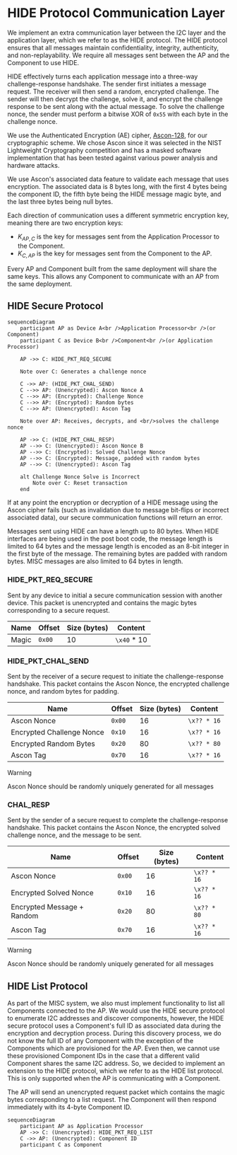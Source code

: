 # HIDE Protocol Communication Layer
We implement an extra communication layer between the I2C layer and the application layer, which we refer to as the HIDE protocol. The HIDE protocol ensures that all messages maintain confidentiality, integrity, authenticity, and non-replayability. We require all messages sent between the AP and the Component to use HIDE.

HIDE effectively turns each application message into a three-way challenge-response handshake. The sender first initiates a message request. The receiver will then send a random, encrypted challenge. The sender will then decrypt the challenge, solve it, and encrypt the challenge response to be sent along with the actual message. To solve the challenge nonce, the sender must perform a bitwise XOR of `0x55` with each byte in the challenge nonce.

We use the Authenticated Encryption (AE) cipher, [Ascon-128](https://ascon.iaik.tugraz.at/), for our cryptographic scheme. We chose Ascon since it was selected in the NIST Lightweight Cryptography competition and has a masked software implementation that has been tested against various power analysis and hardware attacks.

We use Ascon's associated data feature to validate each message that uses encryption. The associated data is 8 bytes long, with the first 4 bytes being the component ID, the fifth byte being the HIDE message magic byte, and the last three bytes being null bytes.

Each direction of communication uses a different symmetric encryption key, meaning there are two encryption keys:

- $K_{AP,C}$ is the key for messages sent from the Application Processor to the Component.
- $K_{C,AP}$ is the key for messages sent from the Component to the AP.

Every AP and Component built from the same deployment will share the same keys. This allows any Component to communicate with an AP from the same deployment.

## HIDE Secure Protocol

```{.mermaid loc=img #fig:hide-secure caption="HIDE secure communications protocol"}
sequenceDiagram
	participant AP as Device A<br />Application Processor<br />(or Component)
	participant C as Device B<br />Component<br />(or Application Processor)

	AP ->> C: HIDE_PKT_REQ_SECURE

	Note over C: Generates a challenge nonce

	C ->> AP: (HIDE_PKT_CHAL_SEND)
	C -->> AP: (Unencrypted): Ascon Nonce A
	C -->> AP: (Encrypted): Challenge Nonce
	C -->> AP: (Encrypted): Random bytes
	C -->> AP: (Unencrypted): Ascon Tag

	Note over AP: Receives, decrypts, and <br/>solves the challenge nonce

	AP ->> C: (HIDE_PKT_CHAL_RESP)
	AP -->> C: (Unencrypted): Ascon Nonce B
	AP -->> C: (Encrypted): Solved Challenge Nonce
	AP -->> C: (Encrypted): Message, padded with random bytes
	AP -->> C: (Unencrypted): Ascon Tag

	alt Challenge Nonce Solve is Incorrect
		Note over C: Reset transaction
	end
```

If at any point the encryption or decryption of a HIDE message using the Ascon cipher fails (such as invalidation due to message bit-flips or incorrect associated data), our secure communication functions will return an error.

Messages sent using HIDE can have a length up to 80 bytes. When HIDE interfaces are being used in the post boot code, the message length is limited to 64 bytes and the message length is encoded as an 8-bit integer in the first byte of the message. The remaining bytes are padded with random bytes. MISC messages are also limited to 64 bytes in length.

### HIDE_PKT_REQ_SECURE
Sent by any device to initial a secure communication session with another device. This packet is unencrypted and contains the magic bytes corresponding to a secure request.

| Name      | Offset | Size (bytes) | Content     |
| --------- | ------ | ------------ | ----------- |
| Magic     | `0x00` | 10           | `\x40` * 10 |

### HIDE_PKT_CHAL_SEND
Sent by the receiver of a secure request to initiate the challenge-response handshake. This packet contains the Ascon Nonce, the encrypted challenge nonce, and random bytes for padding.

| Name                      | Offset | Size (bytes) | Content     |
| ------------------------- | ------ | ------------ | ----------- |
| Ascon Nonce               | `0x00` | 16           | `\x?? * 16` |
| Encrypted Challenge Nonce | `0x10` | 16           | `\x?? * 16` |
| Encrypted Random Bytes    | `0x20` | 80 				  | `\x?? * 80` |
| Ascon Tag                 | `0x70` | 16           | `\x?? * 16` |

> [!WARNING]
> Ascon Nonce should be randomly uniquely generated for all messages

### CHAL_RESP
Sent by the sender of a secure request to complete the challenge-response handshake. This packet contains the Ascon Nonce, the encrypted solved challenge nonce, and the message to be sent.

| Name                       | Offset | Size (bytes) | Content     |
| -------------------------- | ------ | ------------ | ----------- |
| Ascon Nonce                | `0x00` | 16           | `\x?? * 16` |
| Encrypted Solved Nonce     | `0x10` | 16           | `\x?? * 16` |
| Encrypted Message + Random | `0x20` | 80 				   | `\x?? * 80` |
| Ascon Tag                  | `0x70` | 16           | `\x?? * 16` |

> [!WARNING]
> Ascon Nonce should be randomly uniquely generated for all messages

## HIDE List Protocol

As part of the MISC system, we also must implement functionality to list all Components connected to the AP. We would use the HIDE secure protocol to enumerate I2C addresses and discover components, however, the HIDE secure protocol uses a Component's full ID as associated data during the encryption and decryption process. During this discovery process, we do not know the full ID of any Component with the exception of the Components which are provisioned for the AP. Even then, we cannot use these provisioned Component IDs in the case that a different valid Component shares the same I2C address. So, we decided to implement an extension to the HIDE protocol, which we refer to as the HIDE list protocol. This is only supported when the AP is communicating with a Component.

The AP will send an unencrypted request packet which contains the magic bytes corresponding to a list request. The Component will then respond immediately with its 4-byte Component ID.

```{.mermaid loc=img #fig:hide-list caption="HIDE list protocol"}
sequenceDiagram
	participant AP as Application Processor
	AP ->> C: (Unencrypted): HIDE_PKT_REQ_LIST
	C ->> AP: (Unencrypted): Component ID
	participant C as Component
```